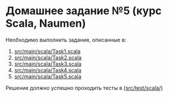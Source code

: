# Домашнее задание №5 (курс Scala, Naumen)

Необходимо выполнить задания, описанные в:
1. <a href='https://github.com/naumen-student/naumen.scala.course.2025.spring/tree/master/homeworks/homework_5/src/main/scala'>src/main/scala/Task1.scala</a>
2. <a href='https://github.com/naumen-student/naumen.scala.course.2025.spring/tree/master/homeworks/homework_5/src/main/scala'>src/main/scala/Task2.scala</a>
3. <a href='https://github.com/naumen-student/naumen.scala.course.2025.spring/tree/master/homeworks/homework_5/src/main/scala'>src/main/scala/Task3.scala</a>
4. <a href='https://github.com/naumen-student/naumen.scala.course.2025.spring/tree/master/homeworks/homework_5/src/main/scala'>src/main/scala/Task4.scala</a>
5. <a href='https://github.com/naumen-student/naumen.scala.course.2025.spring/tree/master/homeworks/homework_5/src/main/scala'>src/main/scala/Task5.scala</a>

Решение должно успешно проходить тесты в <a href='https://github.com/naumen-student/naumen.scala.course.2025.spring/tree/master/homeworks/homework_5/src/test/scala'>(src/test/scala/)</a> 

